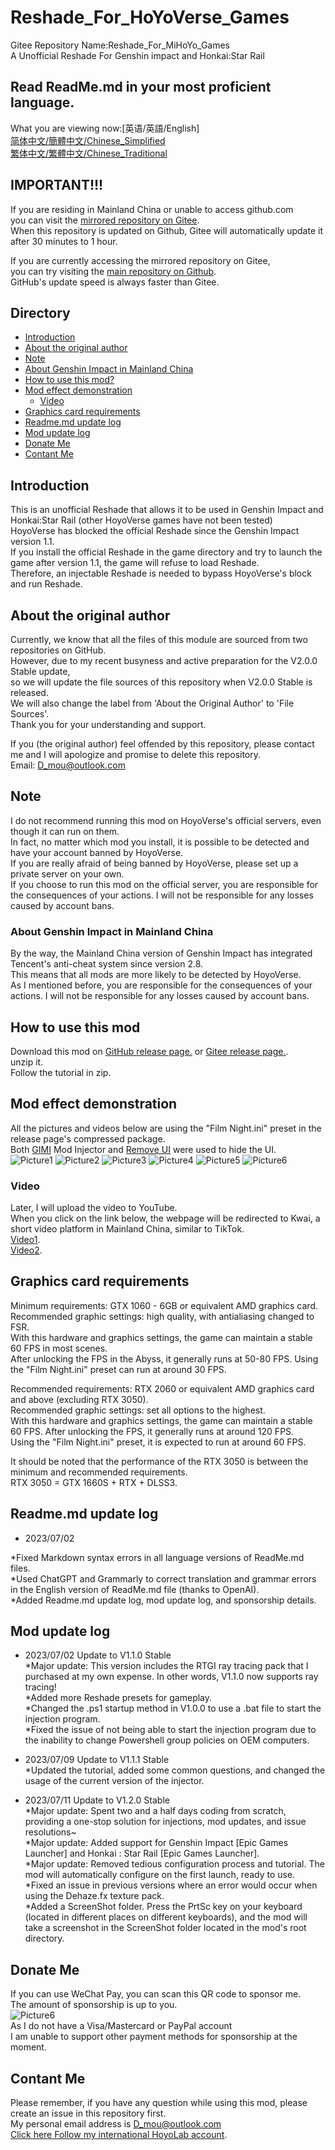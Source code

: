 # Reshade_For_HoYoVerse_Games

Gitee Repository Name:Reshade_For_MiHoYo_Games  
A Unofficial Reshade For Genshin impact and Honkai:Star Rail  

## Read ReadMe.md in your most proficient language.  
What you are viewing now:[英语/英語/English]  
[简体中文/簡體中文/Chinese_Simplified](README.Chinese_Simplified.md)  
[繁体中文/繁體中文/Chinese_Traditional](README.Chinese_Traditional.md)  

## IMPORTANT!!!  
If you are residing in Mainland China or unable to access github.com  
you can visit the [mirrored repository on Gitee](https://gitee.com/DuolaD/Reshade_For_MiHoYo_Games).   
When this repository is updated on Github, Gitee will automatically update it after 30 minutes to 1 hour.   

If you are currently accessing the mirrored repository on Gitee,   
you can try visiting the [main repository on Github](https://github.com/DuolaD/Reshade_For_HoyoVerse_Games).   
GitHub's update speed is always faster than Gitee.

## Directory
- [Introduction](#Introduction)  
- [About the original author](#About-the-original-author)
- [Note](#Note)  
 - [About Genshin Impact in Mainland China](#About-Genshin-Impact-in-Mainland-China)
- [How to use this mod?](#How-to-use-this-mod)  
- [Mod effect demonstration](#Mod-effect-demonstration)
  - [Video](#Video)
- [Graphics card requirements](#Graphics-card-requirements)
- [Readme.md update log](#Readme.md-update-log)
- [Mod update log](#Mod-update-log)
- [Donate Me](#Donate-Me)  
- [Contant Me](#Contant-Me)  

## Introduction  
This is an unofficial Reshade that allows it to be used in Genshin Impact and Honkai:Star Rail (other HoyoVerse games have not been tested)  
HoyoVerse has blocked the official Reshade since the Genshin Impact version 1.1.  
If you install the official Reshade in the game directory and try to launch the game after version 1.1, the game will refuse to load Reshade.  
Therefore, an injectable Reshade is needed to bypass HoyoVerse's block and run Reshade.  

## About the original author
Currently, we know that all the files of this module are sourced from two repositories on GitHub.  
However, due to my recent busyness and active preparation for the V2.0.0 Stable update,  
so we will update the file sources of this repository when V2.0.0 Stable is released.  
We will also change the label from 'About the Original Author' to 'File Sources'.  
Thank you for your understanding and support.  
  
If you (the original author) feel offended by this repository, please contact me and I will apologize and promise to delete this repository.  
Email: D_mou@outlook.com

## Note
I do not recommend running this mod on HoyoVerse's official servers, even though it can run on them.  
In fact, no matter which mod you install, it is possible to be detected and have your account banned by HoyoVerse.  
If you are really afraid of being banned by HoyoVerse, please set up a private server on your own.  
If you choose to run this mod on the official server, you are responsible for the consequences of your actions. I will not be responsible for any losses caused by account bans.

### About Genshin Impact in Mainland China  
By the way, the Mainland China version of Genshin Impact has integrated Tencent's anti-cheat system since version 2.8.  
This means that all mods are more likely to be detected by HoyoVerse.  
As I mentioned before, you are responsible for the consequences of your actions. I will not be responsible for any losses caused by account bans.  

## How to use this mod  
Download this mod on [GitHub release page.](https://github.com/DuolaD/Reshade_For_HoyoVerse_Games/releases/tag/Publish) or [Gitee release page.](https://gitee.com/DuolaD/Reshade_For_MiHoYo_Games/releases/tag/Publish).  
unzip it.  
Follow the tutorial in zip.  

## Mod effect demonstration 
All the pictures and videos below are using the "Film Night.ini" preset in the release page's compressed package.  
Both [GIMI](https://github.com/SilentNightSound/GI-Model-Importer) Mod Injector and [Remove UI](https://github.com/SilentNightSound/GI-Model-Importer) were used to hide the UI.  
![Picture1](1.png)
![Picture2](2.png)
![Picture3](3.png)
![Picture4](4.png)
![Picture5](5.png)
![Picture6](6.png)

### Video  
Later, I will upload the video to YouTube.  
When you click on the link below, the webpage will be redirected to Kwai, a short video platform in Mainland China, similar to TikTok.  
[Video1](https://v.kuaishou.com/WKblMb).  
[Video2](https://v.kuaishou.com/XjxMep).  

## Graphics card requirements  
Minimum requirements: GTX 1060 - 6GB or equivalent AMD graphics card.   
Recommended graphic settings: high quality, with antialiasing changed to FSR.   
With this hardware and graphics settings, the game can maintain a stable 60 FPS in most scenes.  
After unlocking the FPS in the Abyss, it generally runs at 50-80 FPS. Using the "Film Night.ini" preset can run at around 30 FPS.  

Recommended requirements: RTX 2060 or equivalent AMD graphics card and above (excluding RTX 3050).   
Recommended graphic settings: set all options to the highest.   
With this hardware and graphics settings, the game can maintain a stable 60 FPS. After unlocking the FPS, it generally runs at around 120 FPS.  
Using the "Film Night.ini" preset, it is expected to run at around 60 FPS.  

It should be noted that the performance of the RTX 3050 is between the minimum and recommended requirements.  
RTX 3050 = GTX 1660S + RTX + DLSS3.   

## Readme.md update log  
- 2023/07/02  

*Fixed Markdown syntax errors in all language versions of ReadMe.md files.  
*Used ChatGPT and Grammarly to correct translation and grammar errors in the English version of ReadMe.md file (thanks to OpenAI).  
*Added Readme.md update log, mod update log, and sponsorship details.  

## Mod update log  
- 2023/07/02 Update to V1.1.0 Stable  
*Major update: This version includes the RTGI ray tracing pack that I purchased at my own expense. In other words, V1.1.0 now supports ray tracing!  
*Added more Reshade presets for gameplay.  
*Changed the .ps1 startup method in V1.0.0 to use a .bat file to start the injection program.  
*Fixed the issue of not being able to start the injection program due to the inability to change Powershell group policies on OEM computers.

- 2023/07/09 Update to V1.1.1 Stable  
*Updated the tutorial, added some common questions, and changed the usage of the current version of the injector.

- 2023/07/11 Update to V1.2.0 Stable  
*Major update: Spent two and a half days coding from scratch, providing a one-stop solution for injections, mod updates, and issue resolutions~  
*Major update: Added support for Genshin Impact [Epic Games Launcher] and Honkai : Star Rail [Epic Games Launcher].  
*Major update: Removed tedious configuration process and tutorial. The mod will automatically configure on the first launch, ready to use.  
*Fixed an issue in previous versions where an error would occur when using the Dehaze.fx texture pack.  
*Added a ScreenShot folder. Press the PrtSc key on your keyboard (located in different places on different keyboards), and the mod will take a screenshot in the ScreenShot folder located in the mod's root directory.  

## Donate Me
If you can use WeChat Pay, you can scan this QR code to sponsor me.  
The amount of sponsorship is up to you.  
![Picture6](WechatDonateCode.JPG)  
As I do not have a Visa/Mastercard or PayPal account  
I am unable to support other payment methods for sponsorship at the moment.

## Contant Me  
Please remember, if you have any question while using this mod, please create an issue in this repository first.  
My personal email address is D_mou@outlook.com  
[Click here Follow my international HoyoLab account](https://www.hoyolab.com/accountCenter/postList?id=192633110). 
